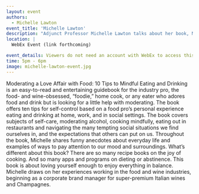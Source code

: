 ```yaml
---
layout: event
authors:
  - Michelle Lawton
event_title: 'Michelle Lawton'
description: "Adjunct Professor Michelle Lawton talks about her book, Moderating a Love Affair with Food"
location: |
  WebEx Event (link forthcoming)

event_details: Viewers do not need an account with WebEx to access this event. After clicking the link, the event can be viewed either through your web browser or by downloading the WebEx desktop application. If this is your first time using WebEx, please plan on joining the event several minutes before the starting time to troubleshoot any issues.
time: 5pm - 6pm
image: michelle-lawton-event.jpg
---
```

Moderating a Love Affair with Food: 10 Tips to Mindful Eating and Drinking is an easy-to-read and entertaining guidebook for the industry pro, the food- and wine-obsessed, “foodie,” home cook, or any eater who adores food and drink but is looking for a little help with moderating. The book offers ten tips for self-control based on a food pro’s personal experience eating and drinking at home, work, and in social settings. The book covers subjects of self-care, moderating alcohol, cooking mindfully, eating out in restaurants and navigating the many tempting social situations we find ourselves in, and the expectations that others can put on us. Throughout the book, Michelle shares funny anecdotes about everyday life and examples of ways to pay attention to our mood and surroundings. What’s different about this book? There are so many recipe books on the joy of cooking. And so many apps and programs on dieting or abstinence. This book is about loving yourself enough to enjoy everything in balance. Michelle draws on her experiences working in the food and wine industries, beginning as a corporate brand manager for super-premium Italian wines and Champagnes.
